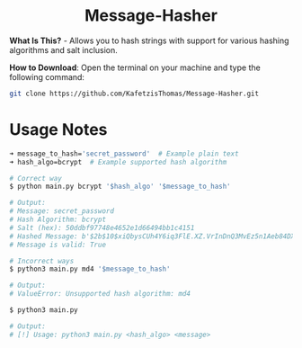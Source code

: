 <h1 align="center">Message-Hasher</h1>

__What Is This?__ - Allows you to hash strings with support for various hashing algorithms and salt inclusion.

__How to Download__: Open the terminal on your machine and type the following command:

```bash
git clone https://github.com/KafetzisThomas/Message-Hasher.git
```

# Usage Notes

```bash
➜ message_to_hash='secret_password'  # Example plain text
➜ hash_algo=bcrypt  # Example supported hash algorithm

# Correct way
$ python main.py bcrypt '$hash_algo' '$message_to_hash'

# Output:
# Message: secret_password
# Hash Algorithm: bcrypt
# Salt (hex): 50ddbf97748e4652e1d66494bb1c4151
# Hashed Message: b'$2b$10$xiQbysCUh4Y6iq3FlE.XZ.VrInDnQ3MvEz5n1Aeb84DX1LxfLFSoO'
# Message is valid: True

# Incorrect ways
$ python3 main.py md4 '$message_to_hash'

# Output:
# ValueError: Unsupported hash algorithm: md4

$ python3 main.py

# Output:
# [!] Usage: python3 main.py <hash_algo> <message>
```
